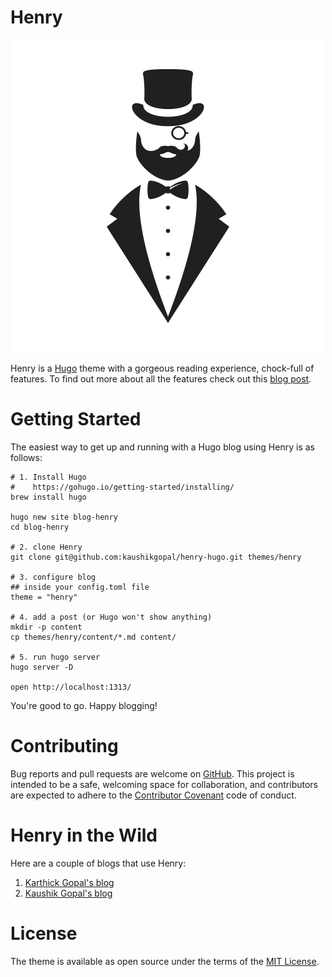 # Henry

<p align="center"><img src="static/images/henry.png"></p>

Henry is a [Hugo](https://gohugo.io/) theme with a gorgeous reading experience, chock-full of features. To find out more about all the features check out this [blog post](https://jkl.gg/b/henry-hugo-theme/).

# Getting Started

The easiest way to get up and running with a Hugo blog using Henry is as follows: 

```shell
# 1. Install Hugo
#    https://gohugo.io/getting-started/installing/
brew install hugo

hugo new site blog-henry
cd blog-henry

# 2. clone Henry
git clone git@github.com:kaushikgopal/henry-hugo.git themes/henry

# 3. configure blog
## inside your config.toml file
theme = "henry"

# 4. add a post (or Hugo won't show anything)
mkdir -p content
cp themes/henry/content/*.md content/

# 5. run hugo server
hugo server -D 

open http://localhost:1313/
```

You're good to go. Happy blogging!

# Contributing

Bug reports and pull requests are welcome on [GitHub](https://github.com/kaushikgopal/henry-hugo). This project is intended to be a safe, welcoming space for collaboration, and contributors are expected to adhere to the [Contributor Covenant](http://contributor-covenant.org) code of conduct.


# Henry in the Wild

Here are a couple of blogs that use Henry:

1. [Karthick Gopal's blog](https://karthickg.com/blog)
2. [Kaushik Gopal's blog](https://jkl.gg/b)

# License

The theme is available as open source under the terms of the [MIT License](https://opensource.org/licenses/MIT).

